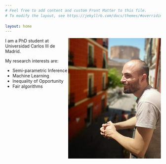 ```yaml
---
# Feel free to add content and custom Front Matter to this file.
# To modify the layout, see https://jekyllrb.com/docs/themes/#overriding-theme-defaults

layout: home
---
```

<img style="float: right;" src="main_vvsmall.jpg">

I am a PhD student at Universidad Carlos III de Madrid.

My research interests are:

  * Semi-parametric Inference
  * Machine Learning
  * Inequality of Opportunity
  * Fair algorithms
